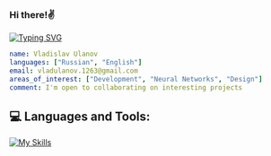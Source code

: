 <h3>Hi there!✌</h3>

[![Typing SVG](https://readme-typing-svg.demolab.com?font=Fira+Code&duration=3500&pause=50&color=00FFFC&multiline=true&repeat=false&random=false&width=435&height=55&lines=%2F*+Front-end+Developer;Or+something+like+that+%E1%93%9A%E1%98%8F%E1%97%A2+*%2F)](https://git.io/typing-svg)

```yaml
name: Vladislav Ulanov
languages: ["Russian", "English"]
email: vladulanov.1263@gmail.com
areas_of_interest: ["Development", "Neural Networks", "Design"]
comment: I'm open to collaborating on interesting projects
```

## 💻 Languages and Tools:

[![My Skills](https://skillicons.dev/icons?i=html,css,js,ts,react,redux,electron,svg,sass,tailwind,bootstrap,materialui,figma,webpack,vite,docker,jest,git,nginx,babel,nextjs,nodejs,php,laravel,postgres,mysql,mongodb,redis,cs,unity,postman,grafana)](https://skillicons.dev)


<!--
**Laitenela/Laitenela** is a ✨ _special_ ✨ repository because its `README.md` (this file) appears on your GitHub profile.

Here are some ideas to get you started:

- 🔭 I’m currently working on ...
- 🌱 I’m currently learning ...
- 👯 I’m looking to collaborate on ...
- 🤔 I’m looking for help with ...
- 💬 Ask me about ...
- 📫 How to reach me: ...
- 😄 Pronouns: ...
- ⚡ Fun fact: ...
-->
